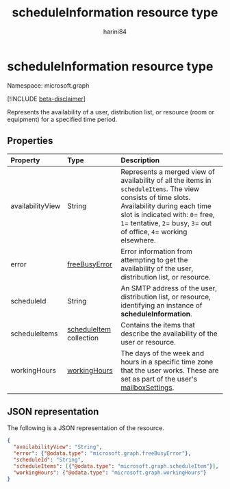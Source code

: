 ﻿---
title: "scheduleInformation resource type"
description: "Represents the availability of a user, distribution list, or resource for a specified time period. "
localization_priority: Normal
doc_type: resourcePageType
ms.prod: "microsoft-teams"
author: "harini84"
---

# scheduleInformation resource type

Namespace: microsoft.graph

 [!INCLUDE [beta-disclaimer](../../includes/beta-disclaimer.md)]

Represents the availability of a user, distribution list, or resource (room or equipment) for a specified time period.

## Properties

| Property         | Type                                       | Description                                                                                                                                                                                                                                            |
| :--------------- | :----------------------------------------- | :----------------------------------------------------------------------------------------------------------------------------------------------------------------------------------------------------------------------------------------------------- |
| availabilityView | String                                     | Represents a merged view of availability of all the items in `scheduleItems`. The view consists of time slots. Availability during each time slot is indicated with: `0`= free, `1`= tentative, `2`= busy, `3`= out of office, `4`= working elsewhere. |
| error            | [freeBusyError](freebusyerror.md)          | Error information from attempting to get the availability of the user, distribution list, or resource.                                                                                                                                                 |
| scheduleId       | String                                     | An SMTP address of the user, distribution list, or resource, identifying an instance of **scheduleInformation**.                                                                                                                                       |
| scheduleItems    | [scheduleItem](scheduleitem.md) collection | Contains the items that describe the availability of the user or resource.                                                                                                                                                                             |
| workingHours     | [workingHours](workinghours.md)            | The days of the week and hours in a specific time zone that the user works. These are set as part of the user's [mailboxSettings](mailboxsettings.md).                                                                                                 |

## JSON representation

The following is a JSON representation of the resource.

<!-- {
  "blockType": "resource",
  "optionalProperties": [

  ],
  "@odata.type": "microsoft.graph.scheduleInformation"
}-->

```json
{
  "availabilityView": "String",
  "error": {"@odata.type": "microsoft.graph.freeBusyError"},
  "scheduleId": "String",
  "scheduleItems": [{"@odata.type": "microsoft.graph.scheduleItem"}],
  "workingHours": {"@odata.type": "microsoft.graph.workingHours"}
}

```

<!-- uuid: 8fcb5dbc-d5aa-4681-8e31-b001d5168d79
2015-10-25 14:57:30 UTC -->

<!--
{
  "type": "#page.annotation",
  "description": "scheduleInformation resource",
  "keywords": "",
  "section": "documentation",
  "tocPath": "",
  "suppressions": []
}
-->
